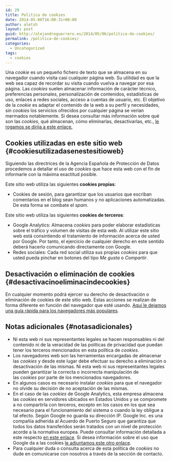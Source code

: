 ```yaml
---
id: 29
title: Politica de cookies
date: 2014-05-06T16:00:31+00:00
author: aletsh
layout: post
guid: http://alejandroguerrero.es/2014/05/06/politica-de-cookies/
permalink: /politica-de-cookies/
categories:
  - Uncategorized
tags:
  - cookies
---
```

Una _cookie_ es un pequeño fichero de texto que se almacena en su navegador cuando visita casi cualquier página web. Su utilidad es que la web sea capaz de recordar su visita cuando vuelva a navegar por esa página. Las _cookies_ suelen almacenar información de carácter técnico, preferencias personales, personalización de contenidos, estadísticas de uso, enlaces a redes sociales, acceso a cuentas de usuario, etc. El objetivo de la _cookie_ es adaptar el contenido de la web a su perfil y necesidades, sin _cookies_ los servicios ofrecidos por cualquier página se verían mermados notablemente. Si desea consultar más información sobre qué son las _cookies_, qué almacenan, cómo eliminarlas, desactivarlas, etc., [le rogamos se dirija a este enlace.](http://alejandroguerrero.es/mas-informacion-sobre-las-cookies/ "Más información sobre las cookies")

## Cookies utilizadas en este sitio web {#cookiesutilizadasenestesitioweb}

Siguiendo las directrices de la Agencia Española de Protección de Datos procedemos a detallar el uso de _cookies_ que hace esta web con el fin de informarle con la máxima exactitud posible.

Este sitio web utiliza las siguientes **cookies propias**:

  * Cookies de sesión, para garantizar que los usuarios que escriban comentarios en el blog sean humanos y no aplicaciones automatizadas. De esta forma se combate el _spam_.

Este sitio web utiliza las siguientes **cookies de terceros**:

  * Google Analytics: Almacena _cookies_ para poder elaborar estadísticas sobre el tráfico y volumen de visitas de esta web. Al utilizar este sitio web está consintiendo el tratamiento de información acerca de usted por Google. Por tanto, el ejercicio de cualquier derecho en este sentido deberá hacerlo comunicando directamente con Google.
  * Redes sociales: Cada red social utiliza sus propias _cookies_ para que usted pueda pinchar en botones del tipo _Me gusta_ o _Compartir_.

## Desactivación o eliminación de cookies {#desactivacinoeliminacindecookies}

En cualquier momento podrá ejercer su derecho de desactivación o eliminación de cookies de este sitio web. Estas acciones se realizan de forma diferente en función del navegador que esté usando. [Aquí le dejamos una guía rápida para los navegadores más populares](http://alejandroguerrero.es/mas-informacion-sobre-las-cookies/#navegadores "Más información sobre las cookies").

## Notas adicionales {#notasadicionales}

  * Ni esta web ni sus representantes legales se hacen responsables ni del contenido ni de la veracidad de las políticas de privacidad que puedan tener los terceros mencionados en esta política de _cookies_.
  * Los navegadores web son las herramientas encargadas de almacenar las _cookies_ y desde este lugar debe efectuar su derecho a eliminación o desactivación de las mismas. Ni esta web ni sus representantes legales pueden garantizar la correcta o incorrecta manipulación de las _cookies_ por parte de los mencionados navegadores.
  * En algunos casos es necesario instalar _cookies_ para que el navegador no olvide su decisión de no aceptación de las mismas.
  * En el caso de las _cookies_ de Google Analytics, esta empresa almacena las _cookies_ en servidores ubicados en Estados Unidos y se compromete a no compartirla con terceros, excepto en los casos en los que sea necesario para el funcionamiento del sistema o cuando la ley obligue a tal efecto. Según Google no guarda su dirección IP. Google Inc. es una compañía adherida al Acuerdo de Puerto Seguro que garantiza que todos los datos transferidos serán tratados con un nivel de protección acorde a la normativa europea. Puede consultar información detallada a este respecto [en este enlace](http://safeharbor.export.gov/companyinfo.aspx?id=16626). Si desea información sobre el uso que Google da a las cookies [le adjuntamos este otro enlace](https://developers.google.com/analytics/devguides/collection/analyticsjs/cookie-usage?hl=es&csw=1).
  * Para cualquier duda o consulta acerca de esta política de _cookies_ no dude en comunicarse con nosotros a través de la sección de contacto.